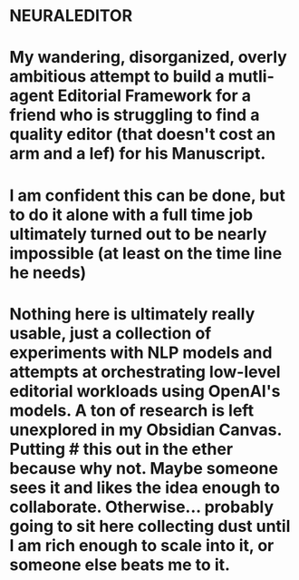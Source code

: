 # NEURALEDITOR

# My wandering, disorganized, overly ambitious attempt to build a mutli-agent Editorial Framework for a friend who is struggling to find a quality editor (that doesn't cost an arm and a lef) for his Manuscript.
# I am confident this can be done, but to do it alone with a full time job ultimately turned out to be nearly impossible (at least on the time line he needs)
# Nothing here is ultimately really usable,  just a collection of experiments with NLP models and attempts at orchestrating low-level editorial workloads using OpenAI's models. A ton of research is left unexplored in my Obsidian Canvas. Putting # this out in the ether because why not. Maybe someone sees it and likes the idea enough to collaborate. Otherwise... probably going to sit here collecting dust until I am rich enough to scale into it, or someone else beats me to it.